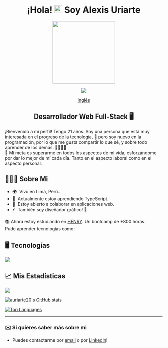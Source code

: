 <div align="center">

# ¡Hola! <img src="https://media.giphy.com/media/hvRJCLFzcasrR4ia7z/giphy.gif" width="25px"> Soy Alexis Uriarte </h1>

<img src="https://media2.giphy.com/media/zhYSVCirREeIZtONCI/giphy.gif?cid=ecf05e47fgjyv7k23bs3tpq8imq2tdf299yjveksn3ddl1uw&rid=giphy.gif" width=200 />

[![](https://visitcount.itsvg.in/api?id=Auriarte20&icon=5&color=0)](https://visitcount.itsvg.in)

[Inglés](./README.md)

## Desarrollador Web Full-Stack 🖥️

</div>

¡Bienvenido a mi perfil! Tengo 21 años. Soy una persona que está muy interesada en el progreso de la tecnología, 🚀 pero soy nuevo en la programación, por lo que me gusta compartir lo que sé, y sobre todo aprender de los demás. 🫱🏼‍🫲🏼 <br/>
🎯 Mi meta es superarme en todos los aspectos de mi vida, esforzándome por dar lo mejor de mí cada día. Tanto en el aspecto laboral como en el aspecto personal. 

## 🙋🏻‍♂️ Sobre Mi

* 🌍  Vivo en Lima, Perú..
* 🧠  Actualmente estoy aprendiendo TypeScript.
* 🤝  Estoy abierto a colaborar en aplicaciones web.
* ⚡  También soy diseñador gráfico! 🎨

📚 Ahora estoy estudiando en [HENRY](https://www.soyhenry.com). Un bootcamp de +800 horas. <br/>
Pude aprender tecnologías como:

## 🖥️ Tecnologías
<p align="left">
  <a href="https://skillicons.dev">
    <img src="https://skillicons.dev/icons?i=js,ts,html,css,react,redux,nodejs,express,postgres,git,md,ai,ps" />
  </a>
</p>

## 📈 Mis Estadísticas
<a href="http://www.github.com/auriarte20"><img src="https://github-readme-streak-stats.herokuapp.com/?user=auriarte20&stroke=0891b2&background=1c1917&ring=0891b2&fire=0891b2&currStreakNum=0891b2&currStreakLabel=0891b2&sideNums=0891b2&sideLabels=0891b2&dates=0891b2&hide_border=true" /></a>

<a href="http://www.github.com/auriarte20"><img src="https://github-readme-stats.vercel.app/api?username=auriarte20&show_icons=true&hide=&count_private=true&title_color=0891b2&text_color=0891b2&icon_color=0891b2&bg_color=1c1917&hide_border=true&show_icons=true" alt="auriarte20's GitHub stats" /></a>

<a href="https://github.com/auriarte20" align="left"><img src="https://github-readme-stats.vercel.app/api/top-langs/?username=auriarte20&langs_count=10&title_color=0891b2&text_color=0891b2&icon_color=0891b2&bg_color=1c1917&hide_border=true&locale=en&custom_title=Top%20%Languages" alt="Top Languages" /></a>

---

### ✉️ Si quieres saber más sobre mi
* Puedes contactarme por [email](mailto:uriarte2001alexis@gmail.com) o por [Linkedln](https://www.linkedin.com/in/Auriarte20/)!
